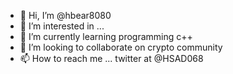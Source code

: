 - 👋 Hi, I’m @hbear8080
- 👀 I’m interested in ...
- 🌱 I’m currently learning programming c++
- 💞️ I’m looking to collaborate on crypto community
- 📫 How to reach me ... twitter at @HSAD068

<!---
hbear8080/hbear8080 is a ✨ special ✨ repository because its `README.md` (this file) appears on your GitHub profile.
You can click the Preview link to take a look at your changes.
--->
